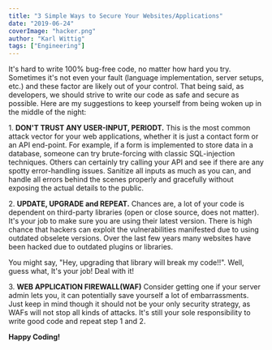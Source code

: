 ```yaml
---
title: "3 Simple Ways to Secure Your Websites/Applications"
date: "2019-06-24"
coverImage: "hacker.png"
author: "Karl Wittig"
tags: ["Engineering"]
---
```


It's hard to write 100% bug-free code, no matter how hard you try. Sometimes it's not even your fault (language implementation, server setups, etc.) and these factor are likely out of your control. That being said, as developers, we should strive to write our code as safe and secure as possible. Here are my suggestions to keep yourself from being woken up in the middle of the night:

1\. **DON'T TRUST ANY USER-INPUT, PERIODT.** 
 This is the most common attack vector for your web applications, whether it is just a contact form or an API end-point. For example, if a form is implemented to store data in a database, someone can try brute-forcing with classic SQL-injection techniques. Others can certainly try calling your API and see if there are any spotty error-handling issues. Sanitize all inputs as much as you can, and handle all errors behind the scenes properly and gracefully without exposing the actual details to the public.

2\. **UPDATE, UPGRADE and REPEAT.** Chances are, a lot of your code is dependent on third-party libraries (open or close source, does not matter). It's your job to make sure you are using their latest version. There is high chance that hackers can exploit the vulnerabilities manifested due to using outdated obselete versions. Over the last few years many websites have been hacked due to outdated plugins or libraries.

You might say, "Hey, upgrading that library will break my code!!". Well, guess what, It's your job! Deal with it!

3\. **WEB APPLICATION FIREWALL(WAF)** Consider getting one if your server admin lets you, it can potentially save yourself a lot of embarrassments. Just keep in mind though it should not be your only security strategy, as WAFs will not stop all kinds of attacks. It's still your sole responsibility to write good code and repeat step 1 and 2.

**Happy Coding!**
